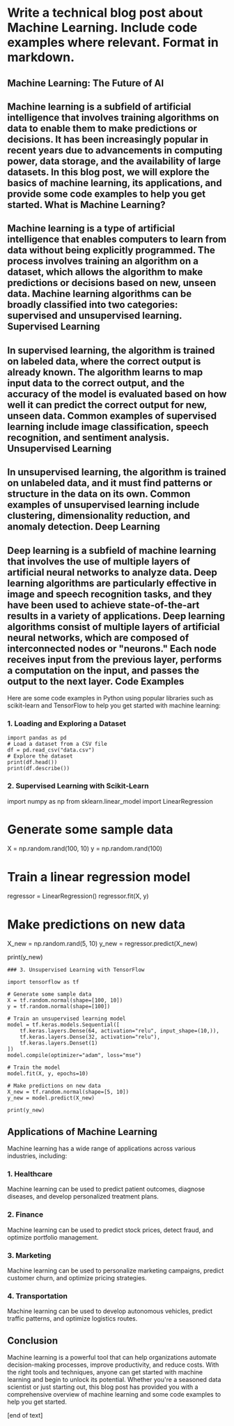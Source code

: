  Write a technical blog post about Machine Learning. Include code examples where relevant. Format in markdown.
================================================================================================
Machine Learning: The Future of AI
----------------------------------------

Machine learning is a subfield of artificial intelligence that involves training algorithms on data to enable them to make predictions or decisions. It has been increasingly popular in recent years due to advancements in computing power, data storage, and the availability of large datasets. In this blog post, we will explore the basics of machine learning, its applications, and provide some code examples to help you get started.
What is Machine Learning?
-------------------------

Machine learning is a type of artificial intelligence that enables computers to learn from data without being explicitly programmed. The process involves training an algorithm on a dataset, which allows the algorithm to make predictions or decisions based on new, unseen data.
Machine learning algorithms can be broadly classified into two categories: supervised and unsupervised learning.
Supervised Learning
------------------

In supervised learning, the algorithm is trained on labeled data, where the correct output is already known. The algorithm learns to map input data to the correct output, and the accuracy of the model is evaluated based on how well it can predict the correct output for new, unseen data. Common examples of supervised learning include image classification, speech recognition, and sentiment analysis.
Unsupervised Learning
------------------

In unsupervised learning, the algorithm is trained on unlabeled data, and it must find patterns or structure in the data on its own. Common examples of unsupervised learning include clustering, dimensionality reduction, and anomaly detection.
Deep Learning
------------------

Deep learning is a subfield of machine learning that involves the use of multiple layers of artificial neural networks to analyze data. Deep learning algorithms are particularly effective in image and speech recognition tasks, and they have been used to achieve state-of-the-art results in a variety of applications.
Deep learning algorithms consist of multiple layers of artificial neural networks, which are composed of interconnected nodes or "neurons." Each node receives input from the previous layer, performs a computation on the input, and passes the output to the next layer.
Code Examples
-------------------

Here are some code examples in Python using popular libraries such as scikit-learn and TensorFlow to help you get started with machine learning:
### 1. Loading and Exploring a Dataset
```
import pandas as pd
# Load a dataset from a CSV file
df = pd.read_csv("data.csv")
# Explore the dataset
print(df.head())
print(df.describe())
```
### 2. Supervised Learning with Scikit-Learn

import numpy as np
from sklearn.linear_model import LinearRegression
# Generate some sample data
X = np.random.rand(100, 10)
y = np.random.rand(100)

# Train a linear regression model
regressor = LinearRegression()
regressor.fit(X, y)

# Make predictions on new data
X_new = np.random.rand(5, 10)
y_new = regressor.predict(X_new)

print(y_new)
```
### 3. Unsupervised Learning with TensorFlow

import tensorflow as tf

# Generate some sample data
X = tf.random.normal(shape=[100, 10])
y = tf.random.normal(shape=[100])

# Train an unsupervised learning model
model = tf.keras.models.Sequential([
    tf.keras.layers.Dense(64, activation="relu", input_shape=(10,)),
    tf.keras.layers.Dense(32, activation="relu"),
    tf.keras.layers.Denset(1)
])
model.compile(optimizer="adam", loss="mse")

# Train the model
model.fit(X, y, epochs=10)

# Make predictions on new data
X_new = tf.random.normal(shape=[5, 10])
y_new = model.predict(X_new)

print(y_new)
```
Applications of Machine Learning
-------------------------

Machine learning has a wide range of applications across various industries, including:

### 1. Healthcare

Machine learning can be used to predict patient outcomes, diagnose diseases, and develop personalized treatment plans.

### 2. Finance

Machine learning can be used to predict stock prices, detect fraud, and optimize portfolio management.

### 3. Marketing

Machine learning can be used to personalize marketing campaigns, predict customer churn, and optimize pricing strategies.

### 4. Transportation

Machine learning can be used to develop autonomous vehicles, predict traffic patterns, and optimize logistics routes.

Conclusion
-------------

Machine learning is a powerful tool that can help organizations automate decision-making processes, improve productivity, and reduce costs. With the right tools and techniques, anyone can get started with machine learning and begin to unlock its potential. Whether you're a seasoned data scientist or just starting out, this blog post has provided you with a comprehensive overview of machine learning and some code examples to help you get started.

 [end of text]


